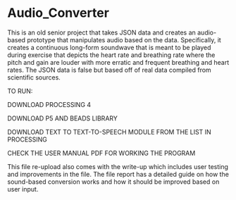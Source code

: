 # Audio_Converter
This is an old senior project that takes JSON data and creates an audio-based prototype that manipulates audio based on the data.
Specifically, it creates a continuous long-form soundwave that is meant to be played during exercise that depicts the heart rate and 
breathing rate where the pitch and gain are louder with more erratic and frequent breathing and heart rates. The JSON data is false but
based off of real data compiled from scientific sources.

TO RUN:

DOWNLOAD PROCESSING 4

DOWNLOAD P5 AND BEADS LIBRARY

DOWNLOAD TEXT TO TEXT-TO-SPEECH MODULE FROM THE LIST IN PROCESSING

CHECK THE USER MANUAL PDF FOR WORKING THE PROGRAM

This file re-upload also comes with the write-up which includes user testing and improvements in the file. The file report has a detailed
guide on how the sound-based conversion works and how it should be improved based on user input.
